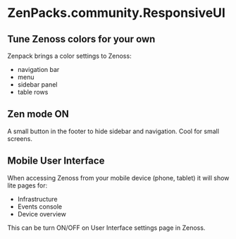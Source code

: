 ZenPacks.community.ResponsiveUI
===============================


Tune Zenoss colors for your own
-------------------------------

Zenpack brings a color settings to Zenoss:
 
 - navigation bar
 - menu
 - sidebar panel
 - table rows


Zen mode ON
-----------

A small button in the footer to hide sidebar and navigation. Cool for small screens.


Mobile User Interface
---------------------

When accessing Zenoss from your mobile device (phone, tablet) it will show lite
pages for:

 - Infrastructure
 - Events console
 - Device overview


This can be turn ON/OFF on User Interface settings page in Zenoss.
